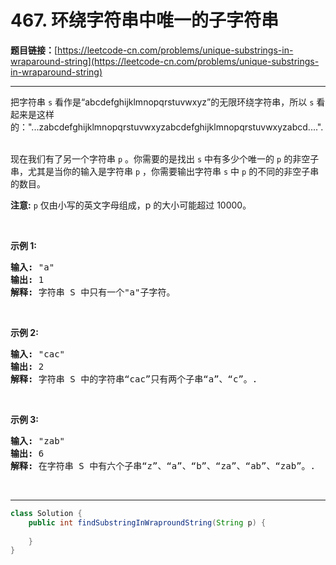 # 467. 环绕字符串中唯一的子字符串

**题目链接：**[https://leetcode-cn.com/problems/unique-substrings-in-wraparound-string](https://leetcode-cn.com/problems/unique-substrings-in-wraparound-string)

---

<div class="content__1Y2H">
 <div class="notranslate">
  <p>把字符串 <code>s</code> 看作是“abcdefghijklmnopqrstuvwxyz”的无限环绕字符串，所以&nbsp;<code>s</code> 看起来是这样的："...zabcdefghijklmnopqrstuvwxyzabcdefghijklmnopqrstuvwxyzabcd....".&nbsp;</p> 
  <p>现在我们有了另一个字符串 <code>p</code> 。你需要的是找出 <code>s</code> 中有多少个唯一的 <code>p</code> 的非空子串，尤其是当你的输入是字符串 <code>p</code> ，你需要输出字符串&nbsp;<code>s</code> 中 <code>p</code> 的不同的非空子串的数目。&nbsp;</p> 
  <p><strong>注意:</strong> <code>p</code>&nbsp;仅由小写的英文字母组成，p 的大小可能超过 10000。</p> 
  <p>&nbsp;</p> 
  <p><strong>示例&nbsp;1:</strong></p> 
  <pre class="language-text"><strong>输入:</strong> "a"
<strong>输出:</strong> 1
<strong>解释:</strong> 字符串 S 中只有一个"a"子字符。
</pre> 
  <p>&nbsp;</p> 
  <p><strong>示例 2:</strong></p> 
  <pre class="language-text"><strong>输入:</strong> "cac"
<strong>输出:</strong> 2
<strong>解释:</strong> 字符串 S 中的字符串“cac”只有两个子串“a”、“c”。.
</pre> 
  <p>&nbsp;</p> 
  <p><strong>示例 3:</strong></p> 
  <pre class="language-text"><strong>输入:</strong> "zab"
<strong>输出:</strong> 6
<strong>解释:</strong> 在字符串 S 中有六个子串“z”、“a”、“b”、“za”、“ab”、“zab”。.
</pre> 
  <p>&nbsp;</p> 
 </div>
</div>

---

```java
class Solution {
    public int findSubstringInWraproundString(String p) {
        
    }
}
```